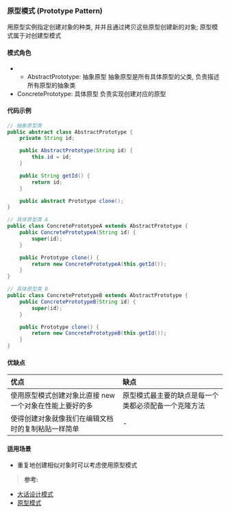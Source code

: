 ### 原型模式 (Prototype Pattern)
用原型实例指定创建对象的种类, 并并且通过拷贝这些原型创建新的对象; 原型模式属于对创建型模式

#### 模式角色
- - AbstractPrototype: 抽象原型
抽象原型是所有具体原型的父类, 负责描述所有原型的抽象类
- ConcretePrototype: 具体原型
负责实现创建对应的原型

#### 代码示例
```Java
// 抽象原型类
public abstract class AbstractPrototype {
    private String id;

    public AbstractPrototype(String id) {
        this.id = id;
    }

    public String getId() {
        return id;
    }

    public abstract Prototype clone();
}

// 具体原型类 A
public class ConcretePrototypeA extends AbstractPrototype {
    public ConcretePrototypeA(String id) {
        super(id);
    }

    public Prototype clone() {
        return new ConcretePrototypeA(this.getId());
    }
}

// 具体原型类 B
public class ConcretePrototypeB extends AbstractPrototype {
    public ConcretePrototypeB(String id) {
        super(id);
    }

    public Prototype clone() {
        return new ConcretePrototypeB(this.getId());
    }
}
```

#### 优缺点

| 优点 | 缺点 |
| :--- | :--- |
| 使用原型模式创建对象比直接 new 一个对象在性能上要好的多 | 原型模式最主要的缺点是每一个类都必须配备一个克隆方法 |
| 使得创建对象就像我们在编辑文档时的复制粘贴一样简单 | - |

#### 适用场景
- 重复地创建相似对象时可以考虑使用原型模式
>**参考:**
- [大话设计模式](https://book.douban.com/subject/2334288/)
- [原型模式](https://juejin.im/post/5b48bec15188251b3d79bf9c)
